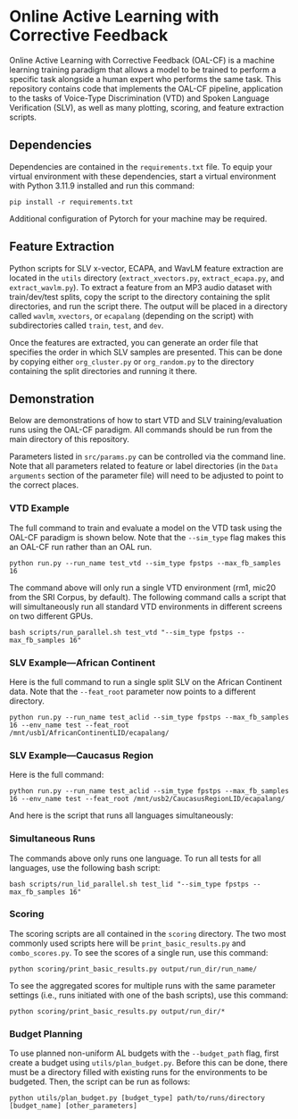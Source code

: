 # Online Active Learning with Corrective Feedback
Online Active Learning with Corrective Feedback (OAL-CF) is a machine learning training paradigm that allows a model to be trained to perform a specific task alongside a human expert who performs the same task. This repository contains code that implements the OAL-CF pipeline, application to the tasks of Voice-Type Discrimination (VTD) and Spoken Language Verification (SLV), as well as many plotting, scoring, and feature extraction scripts.

## Dependencies
Dependencies are contained in the `requirements.txt` file. To equip your virtual environment with these dependencies, start a virtual environment with Python 3.11.9 installed and run this command:

```
pip install -r requirements.txt
```

Additional configuration of Pytorch for your machine may be required.

## Feature Extraction
Python scripts for SLV x-vector, ECAPA, and WavLM feature extraction are located in the `utils` directory (`extract_xvectors.py`, `extract_ecapa.py`, and `extract_wavlm.py`). To extract a feature from an MP3 audio dataset with train/dev/test splits, copy the script to the directory containing the split directories, and run the script there. The output will be placed in a directory called `wavlm`, `xvectors`, or `ecapalang` (depending on the script) with subdirectories called `train`, `test`, and `dev`.

Once the features are extracted, you can generate an order file that specifies the order in which SLV samples are presented. This can be done by copying either `org_cluster.py` or `org_random.py` to the directory containing the split directories and running it there.

## Demonstration
Below are demonstrations of how to start VTD and SLV training/evaluation runs using the OAL-CF paradigm. All commands should be run from the main directory of this repository. 

Parameters listed in `src/params.py` can be controlled via the command line. Note that all parameters related to feature or label directories (in the `Data arguments` section of the parameter file) will need to be adjusted to point to the correct places.

### VTD Example
The full command to train and evaluate a model on the VTD task using the OAL-CF paradigm is shown below. Note that the `--sim_type` flag makes this an OAL-CF run rather than an OAL run.

```
python run.py --run_name test_vtd --sim_type fpstps --max_fb_samples 16
```

The command above will only run a single VTD environment (rm1, mic20 from the SRI Corpus, by default). The following command calls a script that will simultaneously run all standard VTD environments in different screens on two different GPUs. 

```
bash scripts/run_parallel.sh test_vtd "--sim_type fpstps --max_fb_samples 16"
```

### SLV Example—African Continent
Here is the full command to run a single split SLV on the African Continent data. Note that the `--feat_root` parameter now points to a different directory.

```
python run.py --run_name test_aclid --sim_type fpstps --max_fb_samples 16 --env_name test --feat_root /mnt/usb1/AfricanContinentLID/ecapalang/
```

### SLV Example—Caucasus Region
Here is the full command:

```
python run.py --run_name test_aclid --sim_type fpstps --max_fb_samples 16 --env_name test --feat_root /mnt/usb2/CaucasusRegionLID/ecapalang/
```

And here is the script that runs all languages simultaneously:

### Simultaneous Runs
The commands above only runs one language. To run all tests for all languages, use the following bash script:

```
bash scripts/run_lid_parallel.sh test_lid "--sim_type fpstps --max_fb_samples 16"
```

### Scoring
The scoring scripts are all contained in the `scoring` directory. The two most commonly used scripts here will be `print_basic_results.py` and `combo_scores.py`. To see the scores of a single run, use this command:

```
python scoring/print_basic_results.py output/run_dir/run_name/
```

To see the aggregated scores for multiple runs with the same parameter settings (i.e., runs initiated with one of the bash scripts), use this command:

```
python scoring/print_basic_results.py output/run_dir/*
```

### Budget Planning
To use planned non-uniform AL budgets with the `--budget_path` flag, first create a budget using `utils/plan_budget.py`. Before this can be done, there must be a directory filled with existing runs for the environments to be budgeted. Then, the script can be run as follows:

```
python utils/plan_budget.py [budget_type] path/to/runs/directory [budget_name] [other_parameters]
```
